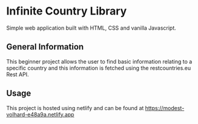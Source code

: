 # Infinite Country Library
Simple web application built with HTML, CSS and vanilla Javascript.

## General Information
This beginner project allows the user to find basic information relating to a specific country and this information is fetched using the restcountries.eu Rest API.

## Usage
This project is hosted using netlify and can be found at https://modest-volhard-e48a9a.netlify.app